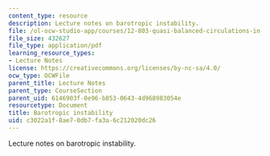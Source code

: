 ```yaml
---
content_type: resource
description: Lecture notes on barotropic instability.
file: /ol-ocw-studio-app/courses/12-803-quasi-balanced-circulations-in-oceans-and-atmospheres-fall-2009/c3022a1f8ae70db7fa3a6c212020dc26_MIT12_803F09_lec18.pdf
file_size: 432627
file_type: application/pdf
learning_resource_types:
- Lecture Notes
license: https://creativecommons.org/licenses/by-nc-sa/4.0/
ocw_type: OCWFile
parent_title: Lecture Notes
parent_type: CourseSection
parent_uid: 6146903f-0e96-b853-0643-4d968983054e
resourcetype: Document
title: Barotropic instability
uid: c3022a1f-8ae7-0db7-fa3a-6c212020dc26
---
```

Lecture notes on barotropic instability.